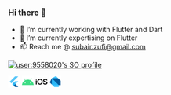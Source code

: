 ### Hi there 👋

- 🔭 I’m currently working with Flutter and Dart
- 🌱 I’m currently expertising on Flutter
- 📫 Reach me @ subair.zufi@gmail.com

[![user:9558020's SO profile](https://stackoverflow-readme-profile.johannchopin.fr/profile-small/9558020?theme=dark)](https://github.com/johannchopin/stackoverflow-readme-profile)


<code><img height="24" src="https://raw.githubusercontent.com/github/explore/80688e429a7d4ef2fca1e82350fe8e3517d3494d/topics/flutter/flutter.png"></code>
<code><img height="24" src="https://raw.githubusercontent.com/github/explore/80688e429a7d4ef2fca1e82350fe8e3517d3494d/topics/android/android.png"></code>
<code><img height="24" src="https://raw.githubusercontent.com/github/explore/80688e429a7d4ef2fca1e82350fe8e3517d3494d/topics/ios/ios.png"></code>
<code><img height="24" src="https://raw.githubusercontent.com/github/explore/80688e429a7d4ef2fca1e82350fe8e3517d3494d/topics/dart/dart.png"></code>


